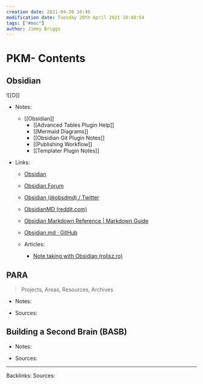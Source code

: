 ```yaml
---
creation date: 2021-04-20 10:48
modification date: Tuesday 20th April 2021 10:48:54
tags: ["#moc"]
author: Jimmy Briggs
---
```


# PKM- Contents

## Obsidian

![[O]]

- Notes:
	- [[Obsidian]]
		- [[Advanced Tables Plugin Help]]
		- [[Mermaid Diagrams]]
		- [[Obsidian Git Plugin Notes]]
		- [[Publishing Workflow]]
		- [[Templater Plugin Notes]]

- Links:
	- [Obsidian](https://obsidian.md/)
	- [Obsidian Forum](https://forum.obsidian.md/)
	- [Obsidian (@obsdmd) / Twitter](https://twitter.com/obsdmd)
	- [ObsidianMD (reddit.com)](https://www.reddit.com/r/ObsidianMD/)
	- [Obsidian Markdown Reference | Markdown Guide](https://www.markdownguide.org/tools/obsidian/)
	- [Obsidian.md · GitHub](https://github.com.cnpmjs.org/obsidianmd)

	- Articles:
		- [Note taking with Obsidian (rolisz.ro)](https://rolisz.ro/2020/07/28/obsidian/)

## PARA
> Projects, Areas, Resources, Archives

- Notes:


- Sources:


## Building a Second Brain (BASB)

- Notes:


- Sources:

***
Backlinks:
Sources:


